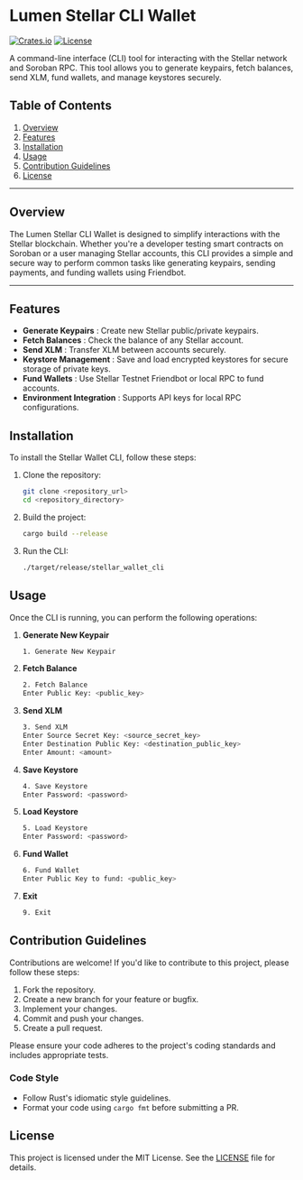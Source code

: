 # Lumen Stellar CLI Wallet

[![Crates.io](https://img.shields.io/crates/v/stellar_cli_wallet_lumen.svg)](https://crates.io/crates/stellar_cli_wallet) [![License](https://img.shields.io/badge/license-MIT-blue.svg)](https://chat.qwenlm.ai/c/LICENSE)

A command-line interface (CLI) tool for interacting with the Stellar network and Soroban RPC. This tool allows you to generate keypairs, fetch balances, send XLM, fund wallets, and manage keystores securely.

## Table of Contents

1.  [Overview](https://chat.qwenlm.ai/c/a85eff0a-4613-4a7e-8584-d41fbce79a81#overview)
2.  [Features](https://chat.qwenlm.ai/c/a85eff0a-4613-4a7e-8584-d41fbce79a81#features)
3.  [Installation](https://chat.qwenlm.ai/c/a85eff0a-4613-4a7e-8584-d41fbce79a81#installation)
4.  [Usage](https://chat.qwenlm.ai/c/a85eff0a-4613-4a7e-8584-d41fbce79a81#usage)
5.  [Contribution Guidelines](https://chat.qwenlm.ai/c/a85eff0a-4613-4a7e-8584-d41fbce79a81#contribution-guidelines)
6.  [License](https://chat.qwenlm.ai/c/a85eff0a-4613-4a7e-8584-d41fbce79a81#license)

---

## Overview

The Lumen Stellar CLI Wallet is designed to simplify interactions with the Stellar blockchain. Whether you're a developer testing smart contracts on Soroban or a user managing Stellar accounts, this CLI provides a simple and secure way to perform common tasks like generating keypairs, sending payments, and funding wallets using Friendbot.

---

## Features

-   **Generate Keypairs** : Create new Stellar public/private keypairs.
-   **Fetch Balances** : Check the balance of any Stellar account.
-   **Send XLM** : Transfer XLM between accounts securely.
-   **Keystore Management** : Save and load encrypted keystores for secure storage of private keys.
-   **Fund Wallets** : Use Stellar Testnet Friendbot or local RPC to fund accounts.
-   **Environment Integration** : Supports API keys for local RPC configurations.

## Installation

To install the Stellar Wallet CLI, follow these steps:

1. Clone the repository:

    ```sh
    git clone <repository_url>
    cd <repository_directory>
    ```

2. Build the project:

    ```sh
    cargo build --release
    ```

3. Run the CLI:
    ```sh
    ./target/release/stellar_wallet_cli
    ```

## Usage

Once the CLI is running, you can perform the following operations:

1. **Generate New Keypair**

    ```sh
    1. Generate New Keypair
    ```

2. **Fetch Balance**

    ```sh
    2. Fetch Balance
    Enter Public Key: <public_key>
    ```

3. **Send XLM**

    ```sh
    3. Send XLM
    Enter Source Secret Key: <source_secret_key>
    Enter Destination Public Key: <destination_public_key>
    Enter Amount: <amount>
    ```

4. **Save Keystore**

    ```sh
    4. Save Keystore
    Enter Password: <password>
    ```

5. **Load Keystore**

    ```sh
    5. Load Keystore
    Enter Password: <password>
    ```

6. **Fund Wallet**

    ```sh
    6. Fund Wallet
    Enter Public Key to fund: <public_key>
    ```

7. **Exit**
    ```sh
    9. Exit
    ```

## Contribution Guidelines

Contributions are welcome! If you'd like to contribute to this project, please follow these steps:

1. Fork the repository.
2. Create a new branch for your feature or bugfix.
3. Implement your changes.
4. Commit and push your changes.
5. Create a pull request.

Please ensure your code adheres to the project's coding standards and includes appropriate tests.

### Code Style

-   Follow Rust's idiomatic style guidelines.
-   Format your code using `cargo fmt` before submitting a PR.

## License

This project is licensed under the MIT License. See the [LICENSE](LICENSE) file for details.

